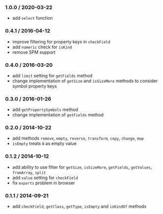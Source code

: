 ### 1.0.0 / 2020-03-22

* add `select` function

### 0.4.1 / 2016-04-12

* improve filtering for property keys in `checkField`
* add `numeric` check for `isKind`
* remove SPM support

### 0.4.0 / 2016-03-20

* add `limit` setting for `getFields` method
* change implementation of `getSize` and `isSizeMore` methods to consider symbol property keys

### 0.3.0 / 2016-01-26

* add `getPropertySymbols` method
* change implementation of `getFields` method

### 0.2.0 / 2014-10-22

* add methods `remove`, `empty`, `reverse`, `transform`, `copy`, `change`, `map`
* `isEmpty` treats `0` as empty value

### 0.1.2 / 2014-10-12

* add ability to use filter for `getSize`, `isSizeMore`, `getFields`, `getValues`, `fromArray`, `split`
* add `value` setting for `checkField`
* fix `exports` problem in browser

### 0.1.1 / 2014-09-21

* add `checkField`, `getClass`, `getType`, `isEmpty` and `isKindOf` methods

